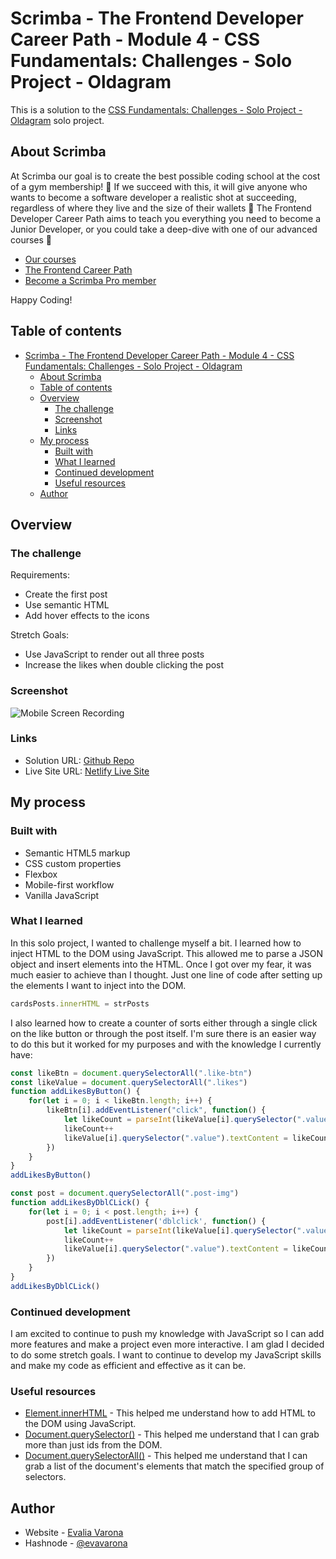 # Scrimba - The Frontend Developer Career Path - Module 4 - CSS Fundamentals: Challenges - Solo Project - Oldagram

This is a solution to the [CSS Fundamentals: Challenges - Solo Project - Oldagram](https://scrimba.com/playlist/pywanCG) solo project.

## About Scrimba

At Scrimba our goal is to create the best possible coding school at the cost of a gym membership! 💜
If we succeed with this, it will give anyone who wants to become a software developer a realistic shot at succeeding, regardless of where they live and the size of their wallets 🎉
The Frontend Developer Career Path aims to teach you everything you need to become a Junior Developer, or you could take a deep-dive with one of our advanced courses 🚀

- [Our courses](https://scrimba.com/allcourses)
- [The Frontend Career Path](https://scrimba.com/learn/frontend)
- [Become a Scrimba Pro member](https://scrimba.com/pricing)

Happy Coding!

## Table of contents

- [Scrimba - The Frontend Developer Career Path - Module 4 - CSS Fundamentals: Challenges - Solo Project - Oldagram](#scrimba---the-frontend-developer-career-path---module-4---css-fundamentals-challenges---solo-project---oldagram)
  - [About Scrimba](#about-scrimba)
  - [Table of contents](#table-of-contents)
  - [Overview](#overview)
    - [The challenge](#the-challenge)
    - [Screenshot](#screenshot)
    - [Links](#links)
  - [My process](#my-process)
    - [Built with](#built-with)
    - [What I learned](#what-i-learned)
    - [Continued development](#continued-development)
    - [Useful resources](#useful-resources)
  - [Author](#author)

## Overview

### The challenge

Requirements:

- Create the first post
- Use semantic HTML
- Add hover effects to the icons

Stretch Goals:

- Use JavaScript to render out all three posts
- Increase the likes when double clicking the post

### Screenshot

![Mobile Screen Recording](imgs/ss-mobile.gif)

### Links

- Solution URL: [Github Repo](https://github.com/varonalearns/Scrimba-Solo-Project-Oldagram)
- Live Site URL: [Netlify Live Site](https://chimerical-puppy-76ebed.netlify.app/)

## My process

### Built with

- Semantic HTML5 markup
- CSS custom properties
- Flexbox
- Mobile-first workflow
- Vanilla JavaScript

### What I learned

In this solo project, I wanted to challenge myself a bit. I learned how to inject HTML to the DOM using JavaScript. This allowed me to parse a JSON object and insert elements into the HTML. Once I got over my fear, it was much easier to achieve than I thought. Just one line of code after setting up the elements I want to inject into the DOM.

``` js
cardsPosts.innerHTML = strPosts

```

I also learned how to create a counter of sorts either through a single click on the like button or through the post itself. I'm sure there is an easier way to do this but it worked for my purposes and with the knowledge I currently have:

``` js
const likeBtn = document.querySelectorAll(".like-btn")
const likeValue = document.querySelectorAll(".likes")
function addLikesByButton() {
    for(let i = 0; i < likeBtn.length; i++) {
        likeBtn[i].addEventListener("click", function() {
            let likeCount = parseInt(likeValue[i].querySelector(".value").textContent, 10)
            likeCount++
            likeValue[i].querySelector(".value").textContent = likeCount
        })
    }
}
addLikesByButton()

const post = document.querySelectorAll(".post-img")
function addLikesByDblCLick() {
    for(let i = 0; i < post.length; i++) {
        post[i].addEventListener('dblclick', function() {
            let likeCount = parseInt(likeValue[i].querySelector(".value").textContent, 10)
            likeCount++
            likeValue[i].querySelector(".value").textContent = likeCount
        })
    }
}
addLikesByDblCLick()

```

### Continued development

I am excited to continue to push my knowledge with JavaScript so I can add more features and make a project even more interactive. I am glad I decided to do some stretch goals. I want to continue to develop my JavaScript skills and make my code as efficient and effective as it can be. 

### Useful resources

- [Element.innerHTML](https://developer.mozilla.org/en-US/docs/Web/API/Element/innerHTML) - This helped me understand how to add HTML to the DOM using JavaScript.
- [Document.querySelector()](https://developer.mozilla.org/en-US/docs/Web/API/Document/querySelector) - This helped me understand that I can grab more than just ids from the DOM.
- [Document.querySelectorAll()](https://developer.mozilla.org/en-US/docs/Web/API/Document/querySelectorAll) - This helped me understand that I can grab a list of the document's elements that match the specified group of selectors.

## Author

- Website - [Evalia Varona](https://www.evaliavarona.com)
- Hashnode - [@evavarona](https://evaliavarona.hashnode.dev)
